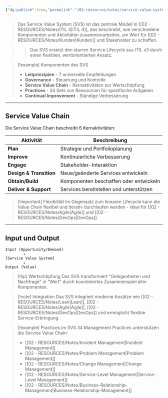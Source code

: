 ```yaml
---
{"dg-publish":true,"permalink":"/02-resources/notes/service-value-system/","tags":["informatik/management","GFN/LF06"],"noteIcon":"","updated":"2025-10-24T12:52:34.954+02:00"}
---
```



>Das Service Value System (SVS) ist das zentrale Modell in [[02 - RESOURCES/Notes/ITIL 4\|ITIL 4]], das beschreibt, wie verschiedene Komponenten und Aktivitäten zusammenarbeiten, um Wert für [[02 - RESOURCES/Notes/Kunden\|Kunden]] und Stakeholder zu schaffen.

>>Das SVS ersetzt den starren Service Lifecycle aus ITIL v3 durch einen flexiblen, wertorientierten Ansatz.

>[!example] Komponenten des SVS
>- **Leitprinzipien** - 7 universelle Empfehlungen
>- **Governance** - Steuerung und Kontrolle
>- **Service Value Chain** - Kernaktivitäten zur Wertschöpfung
>- **Practices** - 34 Sets von Ressourcen für spezifische Aufgaben
>- **Continual Improvement** - Ständige Verbesserung

---

## Service Value Chain

Die Service Value Chain beschreibt 6 Kernaktivitäten:

|Aktivität|Beschreibung|
|---|---|
|**Plan**|Strategie und Portfolioplanung|
|**Improve**|Kontinuierliche Verbesserung|
|**Engage**|Stakeholder-Interaktion|
|**Design & Transition**|Neue/geänderte Services entwickeln|
|**Obtain/Build**|Komponenten beschaffen oder entwickeln|
|**Deliver & Support**|Services bereitstellen und unterstützen|

>[!important] Flexibilität
>Im Gegensatz zum linearen Lifecycle kann die Value Chain flexibel und iterativ durchlaufen werden - ideal für [[02 - RESOURCES/Notes/Agile\|Agile]] und [[02 - RESOURCES/Notes/DevOps\|DevOps]].

---

## Input und Output

```
Input (Opportunity/Demand)
        ↓
[Service Value System]
        ↓
Output (Value)
```

>[!tip] Wertschöpfung
>Das SVS transformiert "Gelegenheiten und Nachfrage" in "Wert" durch koordiniertes Zusammenspiel aller Komponenten.

>[!note] Integration
>Das SVS integriert moderne Ansätze wie [[02 - RESOURCES/Notes/Lean\|Lean]], [[02 - RESOURCES/Notes/Agile\|Agile]], [[02 - RESOURCES/Notes/DevOps\|DevOps]] und ermöglicht flexible Service-Erbringung.

>[!example] Practices im SVS
>34 Management Practices unterstützen die Service Value Chain:
>- [[02 - RESOURCES/Notes/Incident Management\|Incident Management]]
>- [[02 - RESOURCES/Notes/Problem Management\|Problem Management]]
>- [[02 - RESOURCES/Notes/Change Management\|Change Management]]
>- [[02 - RESOURCES/Notes/Service-Level Management\|Service-Level Management]]
>- [[02 - RESOURCES/Notes/Business-Relationship-Management\|Business-Relationship-Management]]
